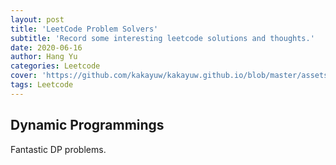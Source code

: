 ```yaml
---
layout: post
title: 'LeetCode Problem Solvers'
subtitle: 'Record some interesting leetcode solutions and thoughts.'
date: 2020-06-16
author: Hang Yu
categories: Leetcode
cover: 'https://github.com/kakayuw/kakayuw.github.io/blob/master/assets/img/leetcode.jpg'
tags: Leetcode
---
```

## Dynamic Programmings
Fantastic DP problems.
